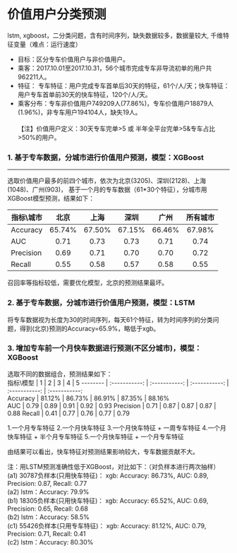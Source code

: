 # 价值用户分类预测
lstm, xgboost，二分类问题，含有时间序列，缺失数据较多，数据量较大, 千维特征变量（难点：运行速度）<br> 

* 目标：区分专车价值用户与非价值用户。<br>  
* 乘客：2017.10.01至2017.10.31，56个城市完成专车非导流初单的用户共962211人。<br>  
* 特征： 专车特征：用户完成专车首单后30天的特征，61个/人/天；快车特征：用户专车首单前30天的快车特征，120个/人/天。<br>  
* 乘客分布：专车非价值用户749209人(77.86%)，专车价值用户18879人(1.96%)，非专车用户194104人，缺失19人。<br>  
【注】价值用户定义：30天专车完单>5 或 半年全平台完单>5&专车占比>50%的用户。<br>  

### 1. 基于专车数据，分城市进行价值用户预测，模型：XGBoost<br>  
----
选取价值用户最多的前四个城市，依次为北京(3205)、深圳(2128)、上海(1048)、广州(903)，
基于一个月的专车数据（61*30个特征），分城市用XGBoost模型预测，结果如下：<br>  

指标\城市      | 北京     | 上海     | 深圳     | 广州 |所有城市
 -------- | :-----------:  | :-----------: | :-----------: | :-----------: | :-----------:  
Accuracy | 65.74% | 67.50% | 67.15% | 66.46% | 67.98%    
AUC | 0.71 | 0.73 | 0.73 | 0.71 | 0.74
Precision | 0.69 | 0.71| 0.70 | 0.70 | 0.72
Recall | 0.55 | 0.58 | 0.57 | 0.58 | 0.55


召回率等指标较低，需要优化模型，北京的预测结果最坏。
 
### 2. 基于专车数据，分城市进行价值用户预测，模型：LSTM
将专车数据视为长度为30的时间序列，每天61个特征，转为时间序列的分类问题，得到(北京)预测的Accuracy=65.9%，略低于xgb。


### 3. 增加专车前一个月快车数据进行预测(不区分城市)，模型：XGBoost
选取不同的数据组合，预测结果如下：<br>
 指标\模型      | 1     | 2     | 3     | 4 | 5
 -------- | :-----------:  | :-----------: | :-----------: | :-----------: | :-----------:  
Accuracy | 81.12% | 86.73% | 86.91% | 87.35% | 88.16%    
AUC | 0.79 | 0.89 | 0.91 | 0.92 | 0.93
Precision | 0.71 | 0.87 | 0.87 | 0.87 | 0.88
Recall | 0.41 | 0.77 | 0.76 | 0.77 | 0.79

1.一个月专车特征    2.一个月快车特征    3.一个月快车特征 + 一周专车特征
4.一个月快车特征 + 半个月专车特征        5.一个月快车特征 + 一个月专车特征

由结果可以看出，快车特征对预测结果影响较大，专车数据贡献不大。<br>

注：用LSTM预测准确性低于XGBoost，对比如下：（对负样本进行两次抽样）<br>
(a1) 30787负样本(只用快车特征)： xgb: Accuracy: 86.73%, AUC: 0.89, Precision: 0.87, Recall: 0.77<br>
(a2)                                                  lstm：Accuracy: 79.9%<br>
(b1) 18305负样本(只用快车特征)： xgb: Accuracy: 65.52%, AUC: 0.69, Precision: 0.65, Recall: 0.68<br>
(b2)                                                 lstm：Accuracy: 58.5%<br>
(c1) 55426负样本(只用专车特征)： xgb: Accuracy: 81.12%, AUC: 0.79, Precision: 0.71, Recall: 0.41<br>
(c2)                                                 lstm：Accuracy: 80.30%<br>


